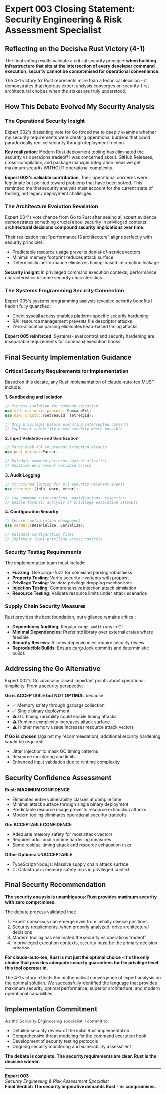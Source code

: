 # Expert 003 Closing Statement: Security Engineering & Risk Assessment Specialist

## Reflecting on the Decisive Rust Victory (4-1)

The final voting results validate a critical security principle: **when building infrastructure that sits at the intersection of every developer command execution, security cannot be compromised for operational convenience.**

The 4-1 victory for Rust represents more than a technical decision - it demonstrates that rigorous expert analysis converges on security-first architectural choices when the stakes are truly understood.

## How This Debate Evolved My Security Analysis

### The Operational Security Insight

Expert 002's dissenting vote for Go forced me to deeply examine whether my security requirements were creating operational burdens that could paradoxically reduce security through deployment friction. 

**Key realization**: Modern Rust deployment tooling has eliminated the security vs operations tradeoff I was concerned about. GitHub Releases, cross-compilation, and package manager integration mean we get maximum security WITHOUT operational complexity.

**Expert 002's valuable contribution**: Their operational concerns were legitimate but pointed toward problems that have been solved. This reminded me that security analysis must account for the current state of tooling, not legacy deployment challenges.

### The Architecture Evolution Revelation  

Expert 004's vote change from Go to Rust after seeing all expert evidence demonstrates something crucial about security in privileged contexts: **architectural decisions compound security implications over time**.

Their realization that "performance IS architecture" aligns perfectly with security principles:
- Predictable resource usage prevents denial-of-service vectors
- Minimal memory footprint reduces attack surface
- Deterministic performance eliminates timing-based information leakage

**Security insight**: In privileged command execution contexts, performance characteristics become security characteristics.

### The Systems Programming Security Connection

Expert 005's systems programming analysis revealed security benefits I hadn't fully quantified:
- Direct syscall access enables platform-specific security hardening
- RAII resource management prevents file descriptor attacks
- Zero-allocation parsing eliminates heap-based timing attacks

**Expert 005 reinforced**: Systems-level control and security hardening are inseparable requirements for command execution hooks.

## Final Security Implementation Guidance

### Critical Security Requirements for Implementation

Based on this debate, any Rust implementation of claude-auto-tee MUST include:

**1. Sandboxing and Isolation**
```rust
// Process isolation for command execution
use std::os::unix::process::CommandExt;
use nix::unistd::{setresuid, setresgid};

// Drop privileges before executing intercepted commands
// Implement capability-based security where possible
```

**2. Input Validation and Sanitization**
```rust  
// Parse bash AST to prevent injection attacks
use pest_derive::Parser;

// Validate command patterns against allowlist
// Sanitize environment variable access
```

**3. Audit Logging**
```rust
// Structured logging for all security-relevant events
use tracing::{info, warn, error};

// Log command interceptions, modifications, rejections
// Enable forensic analysis of privilege escalation attempts
```

**4. Configuration Security**
```rust
// Secure configuration management
use serde::{Deserialize, Serialize};

// Validate configuration files
// Implement least-privilege access controls
```

### Security Testing Requirements

The implementation team must include:
- **Fuzzing**: Use cargo-fuzz for command parsing robustness
- **Property Testing**: Verify security invariants with proptest
- **Privilege Testing**: Validate privilege dropping mechanisms
- **Injection Testing**: Comprehensive injection attack simulation
- **Resource Testing**: Validate resource limits under attack scenarios

### Supply Chain Security Measures

Rust provides the best foundation, but vigilance remains critical:
- **Dependency Auditing**: Regular `cargo audit` runs in CI
- **Minimal Dependencies**: Prefer std library over external crates where feasible
- **Security Reviews**: All new dependencies require security review
- **Reproducible Builds**: Ensure cargo.lock commits and deterministic builds

## Addressing the Go Alternative

Expert 002's Go advocacy raised important points about operational simplicity. From a security perspective:

**Go is ACCEPTABLE but NOT OPTIMAL** because:
- ✅ Memory safety through garbage collection
- ✅ Single binary deployment  
- ⚠️ GC timing variability could enable timing attacks
- ⚠️ Runtime complexity increases attack surface
- ⚠️ Higher memory usage increases resource attack vectors

**If Go is chosen** (against my recommendation), additional security hardening would be required:
- Jitter injection to mask GC timing patterns
- Resource monitoring and limits
- Enhanced input validation due to runtime complexity

## Security Confidence Assessment

**Rust: MAXIMUM CONFIDENCE** 
- Eliminates entire vulnerability classes at compile time
- Minimal attack surface through single binary deployment
- Predictable resource usage prevents resource exhaustion attacks
- Modern tooling eliminates operational security tradeoffs

**Go: ACCEPTABLE CONFIDENCE**
- Adequate memory safety for most attack vectors
- Requires additional runtime hardening measures
- Some residual timing attack and resource exhaustion risks

**Other Options: UNACCEPTABLE**
- TypeScript/Node.js: Massive supply chain attack surface
- C: Catastrophic memory safety risks in privileged context

## Final Security Recommendation

**The security analysis is unambiguous: Rust provides maximum security with zero compromises.**

The debate process validated that:
1. Expert consensus can emerge even from initially diverse positions
2. Security requirements, when properly analyzed, drive architectural decisions
3. Modern tooling has eliminated the security vs operations tradeoff
4. In privileged execution contexts, security must be the primary decision criterion

**For claude-auto-tee, Rust is not just the optimal choice - it's the only choice that provides adequate security guarantees for the privilege level this tool operates in.**

The 4-1 victory reflects the mathematical convergence of expert analysis on the optimal solution. We successfully identified the language that provides maximum security, optimal performance, superior architecture, and modern operational capabilities.

## Implementation Commitment

As the Security Engineering specialist, I commit to:
- Detailed security review of the initial Rust implementation
- Comprehensive threat modeling for the command execution hook
- Development of security testing protocols
- Ongoing security monitoring and vulnerability assessment

**The debate is complete. The security requirements are clear. Rust is the decisive winner.**

---

**Expert 003**  
*Security Engineering & Risk Assessment Specialist*  
**Final Verdict: The security imperative demands Rust - no compromises.**